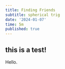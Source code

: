```yaml
---
title: Finding Friends
subtitle: spherical trig
date: '2024-01-07'
time: 5m
published: true
---
```


## this is a test! 

Hello. 